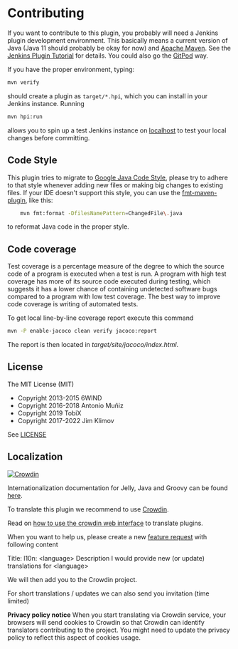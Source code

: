 
# Contributing

If you want to contribute to this plugin, you probably will need a Jenkins plugin development
environment. This basically means a current version of Java (Java 11 should probably be okay for now)
and [Apache Maven]. See the [Jenkins Plugin Tutorial] for details.
You could also go the [GitPod](https://gitpod.io/#https://github.com/jenkinsci/lockable-resources-plugin) way.

If you have the proper environment, typing:

```sh
mvn verify
```

should create a plugin as `target/*.hpi`, which you can install in your Jenkins instance. Running

```sh
mvn hpi:run
```

allows you to spin up a test Jenkins instance on [localhost] to test your
local changes before committing.

[Apache Maven]: https://maven.apache.org/
[Jenkins Plugin Tutorial]: https://jenkins.io/doc/developer/tutorial/prepare/
[localhost]: http://localhost:8080/jenkins/

## Code Style

This plugin tries to migrate to [Google Java Code Style], please try to adhere to that style
whenever adding new files or making big changes to existing files. If your IDE doesn't support
this style, you can use the [fmt-maven-plugin], like this:

```sh
    mvn fmt:format -DfilesNamePattern=ChangedFile\.java
```

to reformat Java code in the proper style.

[Google Java Code Style]: https://google.github.io/styleguide/javaguide.html
[fmt-maven-plugin]: https://github.com/coveo/fmt-maven-plugin

## Code coverage

Test coverage is a percentage measure of the degree to which the source code of a program is executed when a test is run. A program with high test coverage has more of its source code executed during testing, which suggests it has a lower chance of containing undetected software bugs compared to a program with low test coverage. The best way to improve code coverage is writing of automated tests.

To get local line-by-line coverage report execute this command

```sh
mvn -P enable-jacoco clean verify jacoco:report
```

The report is then located in *target/site/jacoco/index.html*.

## License

The MIT License (MIT)

- Copyright 2013-2015 6WIND
- Copyright 2016-2018 Antonio Muñiz
- Copyright 2019 TobiX
- Copyright 2017-2022 Jim Klimov

See [LICENSE](LICENSE.txt)

## Localization

[![Crowdin](https://badges.crowdin.net/e/656dcffac5a09ad0fbdedcb430af1904/localized.svg)](https://jenkins.crowdin.com/lockable-resources-plugin)

Internationalization documentation for Jelly, Java and Groovy can be found [here](https://www.jenkins.io/doc/developer/internationalization/).

To translate this plugin we recommend to use [Crowdin](https://jenkins.crowdin.com/lockable-resources-plugin).

Read on [how to use the crowdin web interface](https://www.jenkins.io/doc/developer/crowdin/) to translate plugins.

When you want to help us, please create a new [feature request](https://github.com/jenkinsci/lockable-resources-plugin/issues/new?assignees=&labels=enhancement&template=2-feature-request.yml) with following content

Title:
l10n: \<language\>
Description
I would provide new (or update) translations for \<language\>

We will then add you to the Crowdin project.

For short translations / updates we can also send you invitation (time limited)

**Privacy policy notice**
When you start translating via Crowdin service, your browsers will send cookies to Crowdin so that Crowdin can identify translators contributing to the project. You might need to update the privacy policy to reflect this aspect of cookies usage.
